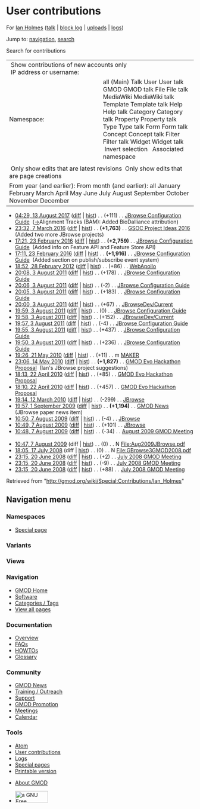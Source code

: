 <div id="mw-page-base" class="noprint">

</div>

<div id="mw-head-base" class="noprint">

</div>

<div id="content" class="mw-body" role="main">

<span id="top"></span>

<div id="mw-js-message" style="display:none;">

</div>



# <span dir="auto">User contributions</span>

<div id="bodyContent">

<div id="contentSub">

For <a
href="/mediawiki/index.php?title=User:Ian_Holmes&amp;action=edit&amp;redlink=1"
class="new" title="User:Ian Holmes (page does not exist)">Ian Holmes</a>
(<a
href="/mediawiki/index.php?title=User_talk:Ian_Holmes&amp;action=edit&amp;redlink=1"
class="new" title="User talk:Ian Holmes (page does not exist)">talk</a>
\| [block
log](/mediawiki/index.php?title=Special:Log/block&page=User%3AIan+Holmes "Special:Log/block")
\|
[uploads](/wiki/Special:ListFiles/Ian_Holmes "Special:ListFiles/Ian Holmes")
\| [logs](/wiki/Special:Log/Ian_Holmes "Special:Log/Ian Holmes"))

</div>

<div id="jump-to-nav" class="mw-jump">

Jump to: [navigation](#mw-navigation), [search](#p-search)

</div>

<div id="mw-content-text">

Search for contributions

<table class="mw-contributions-table">
<colgroup>
<col style="width: 50%" />
<col style="width: 50%" />
</colgroup>
<tbody>
<tr class="odd">
<td colspan="2"> Show contributions of new accounts only<br />
 IP address or username:</td>
</tr>
<tr class="even">
<td class="mw-label">Namespace:</td>
<td>all (Main) Talk User User talk GMOD GMOD talk File File talk
MediaWiki MediaWiki talk Template Template talk Help Help talk Category
Category talk Property Property talk Type Type talk Form Form talk
Concept Concept talk Filter Filter talk Widget Widget talk  
 Invert selection 
 Associated namespace </td>
</tr>
<tr class="odd">
<td colspan="2"></td>
</tr>
<tr class="even">
<td colspan="2"> Only show edits that are latest revisions
 Only show edits that are page creations</td>
</tr>
<tr class="odd">
<td colspan="2">From year (and earlier): From month (and earlier): all
January February March April May June July August September October
November December</td>
</tr>
</tbody>
</table>

- <a
  href="/mediawiki/index.php?title=JBrowse_Configuration_Guide&amp;oldid=27487"
  class="mw-changeslist-date" title="JBrowse Configuration Guide">04:29,
  13 August 2017</a>
  ([diff](/mediawiki/index.php?title=JBrowse_Configuration_Guide&diff=prev&oldid=27487 "JBrowse Configuration Guide")
  \|
  [hist](/mediawiki/index.php?title=JBrowse_Configuration_Guide&action=history "JBrowse Configuration Guide"))
  <span class="mw-changeslist-separator">. .</span>
  <span class="mw-plusminus-pos" dir="ltr"
  title="182,618 bytes after change">(+111)</span>‎
  <span class="mw-changeslist-separator">. .</span>
  <a href="/wiki/JBrowse_Configuration_Guide"
  class="mw-contributions-title"
  title="JBrowse Configuration Guide">JBrowse Configuration Guide</a> ‎
  <span class="comment">([→](/wiki/JBrowse_Configuration_Guide#Alignment_Tracks_.28BAM.29 "JBrowse Configuration Guide")‎<span dir="auto"><span class="autocomment">Alignment
  Tracks (BAM): </span> Added BioDalliance attribution</span>)</span>
- <a
  href="/mediawiki/index.php?title=GSOC_Project_Ideas_2016&amp;oldid=26942"
  class="mw-changeslist-date" title="GSOC Project Ideas 2016">23:32, 7
  March 2016</a>
  ([diff](/mediawiki/index.php?title=GSOC_Project_Ideas_2016&diff=prev&oldid=26942 "GSOC Project Ideas 2016")
  \|
  [hist](/mediawiki/index.php?title=GSOC_Project_Ideas_2016&action=history "GSOC Project Ideas 2016"))
  <span class="mw-changeslist-separator">. .</span> **(+1,763)**‎
  <span class="mw-changeslist-separator">. .</span>
  <a href="/wiki/GSOC_Project_Ideas_2016" class="mw-contributions-title"
  title="GSOC Project Ideas 2016">GSOC Project Ideas 2016</a> ‎
  <span class="comment">(Added two more JBrowse projects)</span>
- <a
  href="/mediawiki/index.php?title=JBrowse_Configuration_Guide&amp;oldid=26904"
  class="mw-changeslist-date" title="JBrowse Configuration Guide">17:21,
  23 February 2016</a>
  ([diff](/mediawiki/index.php?title=JBrowse_Configuration_Guide&diff=prev&oldid=26904 "JBrowse Configuration Guide")
  \|
  [hist](/mediawiki/index.php?title=JBrowse_Configuration_Guide&action=history "JBrowse Configuration Guide"))
  <span class="mw-changeslist-separator">. .</span> **(+2,759)**‎
  <span class="mw-changeslist-separator">. .</span>
  <a href="/wiki/JBrowse_Configuration_Guide"
  class="mw-contributions-title"
  title="JBrowse Configuration Guide">JBrowse Configuration Guide</a> ‎
  <span class="comment">(Added info on Feature API and Feature Store
  API)</span>
- <a
  href="/mediawiki/index.php?title=JBrowse_Configuration_Guide&amp;oldid=26903"
  class="mw-changeslist-date" title="JBrowse Configuration Guide">17:11,
  23 February 2016</a>
  ([diff](/mediawiki/index.php?title=JBrowse_Configuration_Guide&diff=prev&oldid=26903 "JBrowse Configuration Guide")
  \|
  [hist](/mediawiki/index.php?title=JBrowse_Configuration_Guide&action=history "JBrowse Configuration Guide"))
  <span class="mw-changeslist-separator">. .</span> **(+1,916)**‎
  <span class="mw-changeslist-separator">. .</span>
  <a href="/wiki/JBrowse_Configuration_Guide"
  class="mw-contributions-title"
  title="JBrowse Configuration Guide">JBrowse Configuration Guide</a> ‎
  <span class="comment">(Added section on publish/subscribe event
  system)</span>
- <a href="/mediawiki/index.php?title=WebApollo&amp;oldid=19808"
  class="mw-changeslist-date" title="WebApollo">18:52, 28 February
  2012</a>
  ([diff](/mediawiki/index.php?title=WebApollo&diff=prev&oldid=19808 "WebApollo")
  \|
  [hist](/mediawiki/index.php?title=WebApollo&action=history "WebApollo"))
  <span class="mw-changeslist-separator">. .</span>
  <span class="mw-plusminus-pos" dir="ltr"
  title="3,277 bytes after change">(+86)</span>‎
  <span class="mw-changeslist-separator">. .</span>
  <a href="/wiki/WebApollo" class="mw-contributions-title"
  title="WebApollo">WebApollo</a> ‎
- <a
  href="/mediawiki/index.php?title=JBrowse_Configuration_Guide&amp;oldid=18446"
  class="mw-changeslist-date" title="JBrowse Configuration Guide">20:08, 3
  August 2011</a>
  ([diff](/mediawiki/index.php?title=JBrowse_Configuration_Guide&diff=prev&oldid=18446 "JBrowse Configuration Guide")
  \|
  [hist](/mediawiki/index.php?title=JBrowse_Configuration_Guide&action=history "JBrowse Configuration Guide"))
  <span class="mw-changeslist-separator">. .</span>
  <span class="mw-plusminus-pos" dir="ltr"
  title="28,023 bytes after change">(+178)</span>‎
  <span class="mw-changeslist-separator">. .</span>
  <a href="/wiki/JBrowse_Configuration_Guide"
  class="mw-contributions-title"
  title="JBrowse Configuration Guide">JBrowse Configuration Guide</a> ‎
- <a
  href="/mediawiki/index.php?title=JBrowse_Configuration_Guide&amp;oldid=18445"
  class="mw-changeslist-date" title="JBrowse Configuration Guide">20:06, 3
  August 2011</a>
  ([diff](/mediawiki/index.php?title=JBrowse_Configuration_Guide&diff=prev&oldid=18445 "JBrowse Configuration Guide")
  \|
  [hist](/mediawiki/index.php?title=JBrowse_Configuration_Guide&action=history "JBrowse Configuration Guide"))
  <span class="mw-changeslist-separator">. .</span>
  <span class="mw-plusminus-neg" dir="ltr"
  title="27,845 bytes after change">(-2)</span>‎
  <span class="mw-changeslist-separator">. .</span>
  <a href="/wiki/JBrowse_Configuration_Guide"
  class="mw-contributions-title"
  title="JBrowse Configuration Guide">JBrowse Configuration Guide</a> ‎
- <a
  href="/mediawiki/index.php?title=JBrowse_Configuration_Guide&amp;oldid=18444"
  class="mw-changeslist-date" title="JBrowse Configuration Guide">20:05, 3
  August 2011</a>
  ([diff](/mediawiki/index.php?title=JBrowse_Configuration_Guide&diff=prev&oldid=18444 "JBrowse Configuration Guide")
  \|
  [hist](/mediawiki/index.php?title=JBrowse_Configuration_Guide&action=history "JBrowse Configuration Guide"))
  <span class="mw-changeslist-separator">. .</span>
  <span class="mw-plusminus-pos" dir="ltr"
  title="27,847 bytes after change">(+183)</span>‎
  <span class="mw-changeslist-separator">. .</span>
  <a href="/wiki/JBrowse_Configuration_Guide"
  class="mw-contributions-title"
  title="JBrowse Configuration Guide">JBrowse Configuration Guide</a> ‎
- <a href="/mediawiki/index.php?title=JBrowseDev/Current&amp;oldid=18443"
  class="mw-changeslist-date" title="JBrowseDev/Current">20:00, 3 August
  2011</a>
  ([diff](/mediawiki/index.php?title=JBrowseDev/Current&diff=prev&oldid=18443 "JBrowseDev/Current")
  \|
  [hist](/mediawiki/index.php?title=JBrowseDev/Current&action=history "JBrowseDev/Current"))
  <span class="mw-changeslist-separator">. .</span>
  <span class="mw-plusminus-pos" dir="ltr"
  title="1,275 bytes after change">(+67)</span>‎
  <span class="mw-changeslist-separator">. .</span>
  <a href="/mediawiki/index.php?title=JBrowseDev/Current&amp;redirect=no"
  class="mw-redirect mw-contributions-title"
  title="JBrowseDev/Current">JBrowseDev/Current</a> ‎
- <a
  href="/mediawiki/index.php?title=JBrowse_Configuration_Guide&amp;oldid=18442"
  class="mw-changeslist-date" title="JBrowse Configuration Guide">19:59, 3
  August 2011</a>
  ([diff](/mediawiki/index.php?title=JBrowse_Configuration_Guide&diff=prev&oldid=18442 "JBrowse Configuration Guide")
  \|
  [hist](/mediawiki/index.php?title=JBrowse_Configuration_Guide&action=history "JBrowse Configuration Guide"))
  <span class="mw-changeslist-separator">. .</span>
  <span class="mw-plusminus-null" dir="ltr"
  title="27,664 bytes after change">(0)</span>‎
  <span class="mw-changeslist-separator">. .</span>
  <a href="/wiki/JBrowse_Configuration_Guide"
  class="mw-contributions-title"
  title="JBrowse Configuration Guide">JBrowse Configuration Guide</a> ‎
- <a href="/mediawiki/index.php?title=JBrowseDev/Current&amp;oldid=18441"
  class="mw-changeslist-date" title="JBrowseDev/Current">19:58, 3 August
  2011</a>
  ([diff](/mediawiki/index.php?title=JBrowseDev/Current&diff=prev&oldid=18441 "JBrowseDev/Current")
  \|
  [hist](/mediawiki/index.php?title=JBrowseDev/Current&action=history "JBrowseDev/Current"))
  <span class="mw-changeslist-separator">. .</span>
  <span class="mw-plusminus-pos" dir="ltr"
  title="1,208 bytes after change">(+152)</span>‎
  <span class="mw-changeslist-separator">. .</span>
  <a href="/mediawiki/index.php?title=JBrowseDev/Current&amp;redirect=no"
  class="mw-redirect mw-contributions-title"
  title="JBrowseDev/Current">JBrowseDev/Current</a> ‎
- <a
  href="/mediawiki/index.php?title=JBrowse_Configuration_Guide&amp;oldid=18440"
  class="mw-changeslist-date" title="JBrowse Configuration Guide">19:57, 3
  August 2011</a>
  ([diff](/mediawiki/index.php?title=JBrowse_Configuration_Guide&diff=prev&oldid=18440 "JBrowse Configuration Guide")
  \|
  [hist](/mediawiki/index.php?title=JBrowse_Configuration_Guide&action=history "JBrowse Configuration Guide"))
  <span class="mw-changeslist-separator">. .</span>
  <span class="mw-plusminus-neg" dir="ltr"
  title="27,664 bytes after change">(-4)</span>‎
  <span class="mw-changeslist-separator">. .</span>
  <a href="/wiki/JBrowse_Configuration_Guide"
  class="mw-contributions-title"
  title="JBrowse Configuration Guide">JBrowse Configuration Guide</a> ‎
- <a
  href="/mediawiki/index.php?title=JBrowse_Configuration_Guide&amp;oldid=18439"
  class="mw-changeslist-date" title="JBrowse Configuration Guide">19:55, 3
  August 2011</a>
  ([diff](/mediawiki/index.php?title=JBrowse_Configuration_Guide&diff=prev&oldid=18439 "JBrowse Configuration Guide")
  \|
  [hist](/mediawiki/index.php?title=JBrowse_Configuration_Guide&action=history "JBrowse Configuration Guide"))
  <span class="mw-changeslist-separator">. .</span>
  <span class="mw-plusminus-pos" dir="ltr"
  title="27,668 bytes after change">(+437)</span>‎
  <span class="mw-changeslist-separator">. .</span>
  <a href="/wiki/JBrowse_Configuration_Guide"
  class="mw-contributions-title"
  title="JBrowse Configuration Guide">JBrowse Configuration Guide</a> ‎
- <a
  href="/mediawiki/index.php?title=JBrowse_Configuration_Guide&amp;oldid=18438"
  class="mw-changeslist-date" title="JBrowse Configuration Guide">19:50, 3
  August 2011</a>
  ([diff](/mediawiki/index.php?title=JBrowse_Configuration_Guide&diff=prev&oldid=18438 "JBrowse Configuration Guide")
  \|
  [hist](/mediawiki/index.php?title=JBrowse_Configuration_Guide&action=history "JBrowse Configuration Guide"))
  <span class="mw-changeslist-separator">. .</span>
  <span class="mw-plusminus-pos" dir="ltr"
  title="27,231 bytes after change">(+236)</span>‎
  <span class="mw-changeslist-separator">. .</span>
  <a href="/wiki/JBrowse_Configuration_Guide"
  class="mw-contributions-title"
  title="JBrowse Configuration Guide">JBrowse Configuration Guide</a> ‎
- <a href="/mediawiki/index.php?title=MAKER&amp;oldid=12633"
  class="mw-changeslist-date" title="MAKER">19:26, 21 May 2010</a>
  ([diff](/mediawiki/index.php?title=MAKER&diff=prev&oldid=12633 "MAKER")
  \| [hist](/mediawiki/index.php?title=MAKER&action=history "MAKER"))
  <span class="mw-changeslist-separator">. .</span>
  <span class="mw-plusminus-pos" dir="ltr"
  title="5,609 bytes after change">(+11)</span>‎
  <span class="mw-changeslist-separator">. .</span> m
  <a href="/wiki/MAKER" class="mw-contributions-title"
  title="MAKER">MAKER</a> ‎
- <a
  href="/mediawiki/index.php?title=GMOD_Evo_Hackathon_Proposal&amp;oldid=12573"
  class="mw-changeslist-date" title="GMOD Evo Hackathon Proposal">23:06,
  14 May 2010</a>
  ([diff](/mediawiki/index.php?title=GMOD_Evo_Hackathon_Proposal&diff=prev&oldid=12573 "GMOD Evo Hackathon Proposal")
  \|
  [hist](/mediawiki/index.php?title=GMOD_Evo_Hackathon_Proposal&action=history "GMOD Evo Hackathon Proposal"))
  <span class="mw-changeslist-separator">. .</span> **(+1,827)**‎
  <span class="mw-changeslist-separator">. .</span>
  <a href="/wiki/GMOD_Evo_Hackathon_Proposal"
  class="mw-contributions-title" title="GMOD Evo Hackathon Proposal">GMOD
  Evo Hackathon Proposal</a> ‎ <span class="comment">(Ian's JBrowse
  project suggestions)</span>
- <a
  href="/mediawiki/index.php?title=GMOD_Evo_Hackathon_Proposal&amp;oldid=12402"
  class="mw-changeslist-date" title="GMOD Evo Hackathon Proposal">18:13,
  22 April 2010</a>
  ([diff](/mediawiki/index.php?title=GMOD_Evo_Hackathon_Proposal&diff=prev&oldid=12402 "GMOD Evo Hackathon Proposal")
  \|
  [hist](/mediawiki/index.php?title=GMOD_Evo_Hackathon_Proposal&action=history "GMOD Evo Hackathon Proposal"))
  <span class="mw-changeslist-separator">. .</span>
  <span class="mw-plusminus-pos" dir="ltr"
  title="24,274 bytes after change">(+85)</span>‎
  <span class="mw-changeslist-separator">. .</span>
  <a href="/wiki/GMOD_Evo_Hackathon_Proposal"
  class="mw-contributions-title" title="GMOD Evo Hackathon Proposal">GMOD
  Evo Hackathon Proposal</a> ‎
- <a
  href="/mediawiki/index.php?title=GMOD_Evo_Hackathon_Proposal&amp;oldid=12401"
  class="mw-changeslist-date" title="GMOD Evo Hackathon Proposal">18:10,
  22 April 2010</a>
  ([diff](/mediawiki/index.php?title=GMOD_Evo_Hackathon_Proposal&diff=prev&oldid=12401 "GMOD Evo Hackathon Proposal")
  \|
  [hist](/mediawiki/index.php?title=GMOD_Evo_Hackathon_Proposal&action=history "GMOD Evo Hackathon Proposal"))
  <span class="mw-changeslist-separator">. .</span>
  <span class="mw-plusminus-pos" dir="ltr"
  title="24,189 bytes after change">(+457)</span>‎
  <span class="mw-changeslist-separator">. .</span>
  <a href="/wiki/GMOD_Evo_Hackathon_Proposal"
  class="mw-contributions-title" title="GMOD Evo Hackathon Proposal">GMOD
  Evo Hackathon Proposal</a> ‎
- <a href="/mediawiki/index.php?title=JBrowse&amp;oldid=12056"
  class="mw-changeslist-date" title="JBrowse">19:14, 12 March 2010</a>
  ([diff](/mediawiki/index.php?title=JBrowse&diff=prev&oldid=12056 "JBrowse")
  \|
  [hist](/mediawiki/index.php?title=JBrowse&action=history "JBrowse"))
  <span class="mw-changeslist-separator">. .</span>
  <span class="mw-plusminus-neg" dir="ltr"
  title="2,001 bytes after change">(-299)</span>‎
  <span class="mw-changeslist-separator">. .</span>
  <a href="/wiki/JBrowse" class="mw-contributions-title"
  title="JBrowse">JBrowse</a> ‎
- <a href="/mediawiki/index.php?title=GMOD_News&amp;oldid=9224"
  class="mw-changeslist-date" title="GMOD News">19:57, 1 September
  2009</a>
  ([diff](/mediawiki/index.php?title=GMOD_News&diff=prev&oldid=9224 "GMOD News")
  \|
  [hist](/mediawiki/index.php?title=GMOD_News&action=history "GMOD News"))
  <span class="mw-changeslist-separator">. .</span> **(+1,194)**‎
  <span class="mw-changeslist-separator">. .</span>
  <a href="/wiki/GMOD_News" class="mw-contributions-title"
  title="GMOD News">GMOD News</a> ‎ <span class="comment">(JBrowse paper
  news item)</span>
- <a href="/mediawiki/index.php?title=JBrowse&amp;oldid=8868"
  class="mw-changeslist-date" title="JBrowse">10:50, 7 August 2009</a>
  ([diff](/mediawiki/index.php?title=JBrowse&diff=prev&oldid=8868 "JBrowse")
  \|
  [hist](/mediawiki/index.php?title=JBrowse&action=history "JBrowse"))
  <span class="mw-changeslist-separator">. .</span>
  <span class="mw-plusminus-neg" dir="ltr"
  title="1,946 bytes after change">(-4)</span>‎
  <span class="mw-changeslist-separator">. .</span>
  <a href="/wiki/JBrowse" class="mw-contributions-title"
  title="JBrowse">JBrowse</a> ‎
- <a href="/mediawiki/index.php?title=JBrowse&amp;oldid=8867"
  class="mw-changeslist-date" title="JBrowse">10:49, 7 August 2009</a>
  ([diff](/mediawiki/index.php?title=JBrowse&diff=prev&oldid=8867 "JBrowse")
  \|
  [hist](/mediawiki/index.php?title=JBrowse&action=history "JBrowse"))
  <span class="mw-changeslist-separator">. .</span>
  <span class="mw-plusminus-pos" dir="ltr"
  title="1,950 bytes after change">(+101)</span>‎
  <span class="mw-changeslist-separator">. .</span>
  <a href="/wiki/JBrowse" class="mw-contributions-title"
  title="JBrowse">JBrowse</a> ‎
- <a
  href="/mediawiki/index.php?title=August_2009_GMOD_Meeting&amp;oldid=8866"
  class="mw-changeslist-date" title="August 2009 GMOD Meeting">10:48, 7
  August 2009</a>
  ([diff](/mediawiki/index.php?title=August_2009_GMOD_Meeting&diff=prev&oldid=8866 "August 2009 GMOD Meeting")
  \|
  [hist](/mediawiki/index.php?title=August_2009_GMOD_Meeting&action=history "August 2009 GMOD Meeting"))
  <span class="mw-changeslist-separator">. .</span>
  <span class="mw-plusminus-neg" dir="ltr"
  title="13,344 bytes after change">(-34)</span>‎
  <span class="mw-changeslist-separator">. .</span>
  <a href="/wiki/August_2009_GMOD_Meeting" class="mw-contributions-title"
  title="August 2009 GMOD Meeting">August 2009 GMOD Meeting</a> ‎
- <a
  href="/mediawiki/index.php?title=File:Aug2009JBrowse.pdf&amp;oldid=8865"
  class="mw-changeslist-date" title="File:Aug2009JBrowse.pdf">10:47, 7
  August 2009</a> (diff \|
  [hist](/mediawiki/index.php?title=File:Aug2009JBrowse.pdf&action=history "File:Aug2009JBrowse.pdf"))
  <span class="mw-changeslist-separator">. .</span>
  <span class="mw-plusminus-null" dir="ltr"
  title="0 bytes after change">(0)</span>‎
  <span class="mw-changeslist-separator">. .</span> N
  <a href="/wiki/File:Aug2009JBrowse.pdf" class="mw-contributions-title"
  title="File:Aug2009JBrowse.pdf">File:Aug2009JBrowse.pdf</a> ‎
- <a
  href="/mediawiki/index.php?title=File:GBrowse3GMOD2008.pdf&amp;oldid=5838"
  class="mw-changeslist-date" title="File:GBrowse3GMOD2008.pdf">18:05, 17
  July 2008</a> (diff \|
  [hist](/mediawiki/index.php?title=File:GBrowse3GMOD2008.pdf&action=history "File:GBrowse3GMOD2008.pdf"))
  <span class="mw-changeslist-separator">. .</span>
  <span class="mw-plusminus-null" dir="ltr"
  title="0 bytes after change">(0)</span>‎
  <span class="mw-changeslist-separator">. .</span> N
  <a href="/wiki/File:GBrowse3GMOD2008.pdf" class="mw-contributions-title"
  title="File:GBrowse3GMOD2008.pdf">File:GBrowse3GMOD2008.pdf</a> ‎
- <a
  href="/mediawiki/index.php?title=July_2008_GMOD_Meeting&amp;oldid=5667"
  class="mw-changeslist-date" title="July 2008 GMOD Meeting">23:15, 20
  June 2008</a>
  ([diff](/mediawiki/index.php?title=July_2008_GMOD_Meeting&diff=prev&oldid=5667 "July 2008 GMOD Meeting")
  \|
  [hist](/mediawiki/index.php?title=July_2008_GMOD_Meeting&action=history "July 2008 GMOD Meeting"))
  <span class="mw-changeslist-separator">. .</span>
  <span class="mw-plusminus-pos" dir="ltr"
  title="2,891 bytes after change">(+2)</span>‎
  <span class="mw-changeslist-separator">. .</span>
  <a href="/wiki/July_2008_GMOD_Meeting" class="mw-contributions-title"
  title="July 2008 GMOD Meeting">July 2008 GMOD Meeting</a> ‎
- <a
  href="/mediawiki/index.php?title=July_2008_GMOD_Meeting&amp;oldid=5666"
  class="mw-changeslist-date" title="July 2008 GMOD Meeting">23:15, 20
  June 2008</a>
  ([diff](/mediawiki/index.php?title=July_2008_GMOD_Meeting&diff=prev&oldid=5666 "July 2008 GMOD Meeting")
  \|
  [hist](/mediawiki/index.php?title=July_2008_GMOD_Meeting&action=history "July 2008 GMOD Meeting"))
  <span class="mw-changeslist-separator">. .</span>
  <span class="mw-plusminus-neg" dir="ltr"
  title="2,889 bytes after change">(-9)</span>‎
  <span class="mw-changeslist-separator">. .</span>
  <a href="/wiki/July_2008_GMOD_Meeting" class="mw-contributions-title"
  title="July 2008 GMOD Meeting">July 2008 GMOD Meeting</a> ‎
- <a
  href="/mediawiki/index.php?title=July_2008_GMOD_Meeting&amp;oldid=5665"
  class="mw-changeslist-date" title="July 2008 GMOD Meeting">23:15, 20
  June 2008</a>
  ([diff](/mediawiki/index.php?title=July_2008_GMOD_Meeting&diff=prev&oldid=5665 "July 2008 GMOD Meeting")
  \|
  [hist](/mediawiki/index.php?title=July_2008_GMOD_Meeting&action=history "July 2008 GMOD Meeting"))
  <span class="mw-changeslist-separator">. .</span>
  <span class="mw-plusminus-pos" dir="ltr"
  title="2,898 bytes after change">(+88)</span>‎
  <span class="mw-changeslist-separator">. .</span>
  <a href="/wiki/July_2008_GMOD_Meeting" class="mw-contributions-title"
  title="July 2008 GMOD Meeting">July 2008 GMOD Meeting</a> ‎

</div>

<div class="printfooter">

Retrieved from "<http://gmod.org/wiki/Special:Contributions/Ian_Holmes>"

</div>

<div id="catlinks" class="catlinks catlinks-allhidden">

</div>

<div class="visualClear">

</div>

</div>

</div>

<div id="mw-navigation">

## Navigation menu

<div id="mw-head">



<div id="left-navigation">

<div id="p-namespaces" class="vectorTabs" role="navigation"
aria-labelledby="p-namespaces-label">

### Namespaces

- <span id="ca-nstab-special">[Special
  page](/wiki/Special:Contributions/Ian_Holmes "This is a special page, you cannot edit the page itself")</span>

</div>

<div id="p-variants" class="vectorMenu emptyPortlet" role="navigation"
aria-labelledby="p-variants-label">

### 

### Variants[](#)

<div class="menu">

</div>

</div>

</div>

<div id="right-navigation">

<div id="p-views" class="vectorTabs emptyPortlet" role="navigation"
aria-labelledby="p-views-label">

### Views

</div>



</div>



</div>

</div>

</div>

<div id="mw-panel">

<div id="p-logo" role="banner">

<a href="/wiki/Main_Page"
style="background-image: url(http://gmod.org/images/GMOD-cogs.png);"
title="Visit the main page"></a>

</div>

<div id="p-Navigation" class="portal" role="navigation"
aria-labelledby="p-Navigation-label">

### Navigation

<div class="body">

- <span id="n-GMOD-Home">[GMOD Home](/wiki/Main_Page)</span>
- <span id="n-Software">[Software](/wiki/GMOD_Components)</span>
- <span id="n-Categories-.2F-Tags">[Categories /
  Tags](/wiki/Categories)</span>
- <span id="n-View-all-pages">[View all
  pages](/wiki/Special:AllPages)</span>

</div>

</div>

<div id="p-Documentation" class="portal" role="navigation"
aria-labelledby="p-Documentation-label">

### Documentation

<div class="body">

- <span id="n-Overview">[Overview](/wiki/Overview)</span>
- <span id="n-FAQs">[FAQs](/wiki/Category:FAQ)</span>
- <span id="n-HOWTOs">[HOWTOs](/wiki/Category:HOWTO)</span>
- <span id="n-Glossary">[Glossary](/wiki/Glossary)</span>

</div>

</div>

<div id="p-Community" class="portal" role="navigation"
aria-labelledby="p-Community-label">

### Community

<div class="body">

- <span id="n-GMOD-News">[GMOD News](/wiki/GMOD_News)</span>
- <span id="n-Training-.2F-Outreach">[Training /
  Outreach](/wiki/Training_and_Outreach)</span>
- <span id="n-Support">[Support](/wiki/Support)</span>
- <span id="n-GMOD-Promotion">[GMOD
  Promotion](/wiki/GMOD_Promotion)</span>
- <span id="n-Meetings">[Meetings](/wiki/Meetings)</span>
- <span id="n-Calendar">[Calendar](/wiki/Calendar)</span>

</div>

</div>

<div id="p-tb" class="portal" role="navigation"
aria-labelledby="p-tb-label">

### Tools

<div class="body">

- <span id="feedlinks"><a
  href="http://gmod.org/mediawiki/index.php?title=Special:Contributions/Ian_Holmes&amp;feed=atom"
  id="feed-atom" class="feedlink" rel="alternate"
  type="application/atom+xml" title="Atom feed for this page">Atom</a></span>
- <span id="t-contributions">[User
  contributions](/wiki/Special:Contributions/Ian_Holmes "A list of contributions of this user")</span>
- <span id="t-log">[Logs](/wiki/Special:Log/Ian_Holmes)</span>
- <span id="t-specialpages"><a href="/wiki/Special:SpecialPages" accesskey="q"
  title="A list of all special pages [q]">Special pages</a></span>
- <span id="t-print"><a
  href="/mediawiki/index.php?title=Special:Contributions/Ian_Holmes&amp;printable=yes"
  rel="alternate" accesskey="p"
  title="Printable version of this page [p]">Printable version</a></span>

</div>

</div>

</div>

</div>

<div id="footer" role="contentinfo">

- <span id="footer-places-about">[About
  GMOD](/wiki/GMOD:About "GMOD:About")</span>

<!-- -->

- <span id="footer-copyrightico">[<img src="http://www.gnu.org/graphics/gfdl-logo-small.png" width="88"
  height="31" alt="a GNU Free Documentation License" />](http://www.gnu.org/licenses/fdl-1.3.html)</span>


<div style="clear:both">

</div>

</div>
